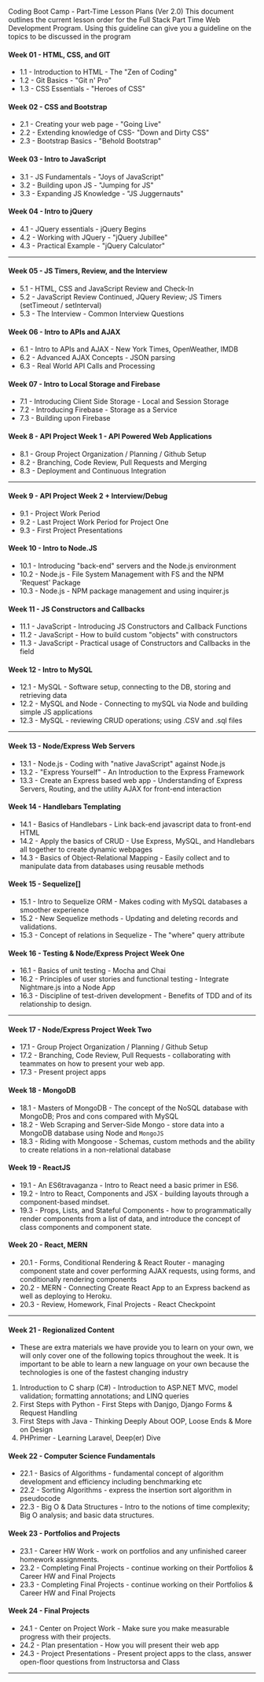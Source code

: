 Coding Boot Camp - Part-Time Lesson Plans (Ver 2.0)
This document outlines the current lesson order for the Full Stack Part Time Web Development Program. Using this guideline can give you a guideline on the topics to be discussed in the program
 
#### Week 01 - HTML, CSS, and GIT
- 1.1 - Introduction to HTML - The "Zen of Coding"
- 1.2 - Git Basics - "Git n' Pro"
- 1.3 - CSS Essentials - "Heroes of CSS"
 
#### Week 02 - CSS and Bootstrap
- 2.1 - Creating your web page  - "Going Live"
- 2.2 - Extending knowledge of CSS- "Down and Dirty CSS"
- 2.3 - Bootstrap Basics - "Behold Bootstrap"
 
#### Week 03 - Intro to JavaScript
- 3.1 - JS Fundamentals - "Joys of JavaScript"
- 3.2 - Building upon JS - "Jumping for JS"
- 3.3 - Expanding JS Knowledge -  "JS Juggernauts"
 
#### Week 04 - Intro to jQuery
- 4.1 - JQuery essentials - jQuery Begins
- 4.2 - Working with JQuery - "jQuery Jubillee"
- 4.3 - Practical Example - "jQuery Calculator"

------------------------------------------------------
 
#### Week 05  - JS Timers, Review, and the Interview
- 5.1 - HTML, CSS and JavaScript Review and Check-In
- 5.2 - JavaScript Review Continued, JQuery Review; JS Timers (setTimeout / setInterval)
- 5.3 - The Interview - Common Interview Questions
 
#### Week 06 - Intro to APIs and AJAX
- 6.1 - Intro to APIs and AJAX - New York Times, OpenWeather, IMDB
- 6.2 - Advanced AJAX Concepts - JSON parsing
- 6.3 - Real World API Calls and Processing
 
#### Week 07 - Intro to Local Storage and Firebase
- 7.1 - Introducing Client Side Storage - Local and Session Storage
- 7.2 - Introducing Firebase - Storage as a Service
- 7.3 - Building upon Firebase
 
#### Week 8 - API Project Week 1 - API Powered Web Applications
- 8.1 - Group Project Organization / Planning / Github Setup
- 8.2 - Branching, Code Review, Pull Requests and Merging
- 8.3 - Deployment and Continuous Integration

------------------------------------------------------
 
#### Week 9 - API Project Week 2 + Interview/Debug
- 9.1 - Project Work Period
- 9.2 - Last Project Work Period for Project One
- 9.3 - First Project Presentations
 
#### Week 10 - Intro to Node.JS
- 10.1 - Introducing "back-end" servers and the Node.js environment
- 10.2 - Node.js - File System Management with FS and the NPM 'Request' Package 
- 10.3 - Node.js - NPM package management and using inquirer.js 
 
#### Week 11 - JS Constructors and Callbacks
- 11.1 - JavaScript - Introducing JS Constructors and Callback Functions
- 11.2 - JavaScript - How to build custom "objects" with constructors
- 11.3 - JavaScript - Practical usage of Constructors and Callbacks in the field
 
#### Week 12 - Intro to MySQL
- 12.1 - MySQL - Software setup, connecting to the DB, storing and retrieving data 
- 12.2 - MySQL and Node - Connecting to mySQL via Node and building simple JS applications 
- 12.3 - MySQL - reviewing CRUD operations; using .CSV and .sql files
 
------------------------------------------------------

#### Week 13 - Node/Express Web Servers
- 13.1 - Node.js - Coding with "native JavaScript" against Node.js
- 13.2 - "Express Yourself" - An Introduction to the Express Framework
- 13.3 -  Create an Express based web app - Understanding of Express Servers, Routing, and the utility AJAX for front-end interaction
 
#### Week 14 - Handlebars Templating
- 14.1 - Basics of Handlebars -  Link back-end javascript data to front-end HTML
- 14.2 - Apply the basics of CRUD - Use Express, MySQL, and Handlebars all together to create dynamic webpages
- 14.3 - Basics of Object-Relational Mapping - Easily collect and to manipulate data from databases using reusable methods
 
#### Week 15 - Sequelize[]
- 15.1 - Intro to Sequelize ORM - Makes coding with MySQL databases a smoother experience
- 15.2 - New Sequelize methods - Updating and deleting records and validations.
- 15.3 - Concept of relations in Sequelize - The "where" query attribute
 
#### Week 16 - Testing & Node/Express Project Week One
- 16.1 - Basics of unit testing -  Mocha and Chai
- 16.2 - Principles of user stories and functional testing - Integrate Nightmare.js into a Node App
- 16.3 - Discipline of test-driven development - Benefits of TDD and of its relationship to design.
 
------------------------------------------------------

#### Week 17 - Node/Express Project Week Two
- 17.1 - Group Project Organization / Planning / Github Setup
- 17.2 - Branching, Code Review, Pull Requests - collaborating with teammates on how to present your web app. 
- 17.3 - Present project apps

#### Week 18 - MongoDB
- 18.1 - Masters of MongoDB - The concept of the NoSQL database with MongoDB; Pros and cons compared with MySQL
- 18.2 - Web Scraping and Server-Side Mongo - store data into a MongoDB database using Node and `MongoJS`
- 18.3 - Riding with Mongoose -  Schemas, custom methods and the ability to create relations in a non-relational database
 
#### Week 19 - ReactJS
- 19.1 - An ES6travaganza - Intro to React need a basic primer in ES6.
- 19.2 - Intro to React, Components and JSX -  building layouts through a component-based mindset.
- 19.3 - Props, Lists, and Stateful Components - how to programmatically render components from a list of data, and introduce the concept of class components and component state.
 
#### Week 20 - React, MERN
- 20.1 - Forms, Conditional Rendering & React Router -  managing component state and cover performing AJAX requests, using forms, and conditionally rendering components
- 20.2 - MERN -  Connecting Create React App to an Express backend as well as deploying to Heroku.
- 20.3 - Review, Homework, Final Projects -  React Checkpoint
 
------------------------------------------------------

#### Week 21 - Regionalized Content
- These are extra materials we have provide you to learn on your own, we will only cover one of the following topics throughout the week. It is important to be able to learn a new language on your own because the technologies is one of the fastest changing industry
1. Introduction to C sharp (C#) -  Introduction to ASP.NET MVC, model validation; formatting annotations; and LINQ queries
2. First Steps with Python -  First Steps with Danjgo, Django Forms & Request Handling
3. First Steps with Java - Thinking Deeply About OOP, Loose Ends & More on Design
4. PHPrimer -  Learning Laravel, Deep(er) Dive

#### Week 22 - Computer Science Fundamentals
- 22.1 - Basics of Algorithms - fundamental concept of algorithm development and efficiency including  benchmarking etc
- 22.2 - Sorting Algorithms - express the insertion sort algorithm in pseudocode
- 22.3 - Big O & Data Structures - Intro to the notions of time complexity; Big O analysis; and basic data structures.
 
#### Week 23 - Portfolios and Projects
- 23.1 - Career HW Work - work on portfolios and any unfinished career homework assignments.
- 23.2 - Completing Final Projects - continue working on their Portfolios & Career HW and Final Projects
- 23.3 - Completing Final Projects - continue working on their Portfolios & Career HW and Final Projects
 
#### Week 24 - Final Projects
- 24.1 - Center on Project Work - Make sure you make measurable progress with their projects.
- 24.2 - Plan presentation - How you will present their web app
- 24.3 - Project Presentations - Present project apps to the class, answer open-floor questions from Instructorsa and Class


------------------------------------------------------